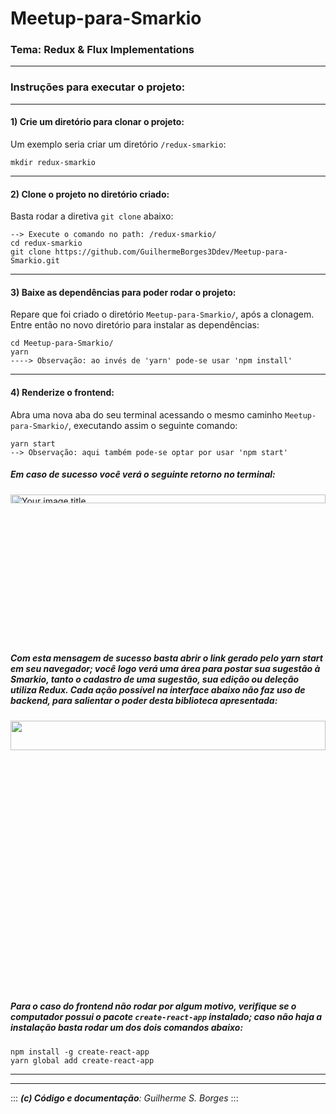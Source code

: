 # Meetup-para-Smarkio

### Tema: Redux & Flux Implementations 
---
### **Instruções para executar o projeto:** 
---
#### **1) Crie um diretório para clonar o projeto:**
Um exemplo seria criar um diretório `/redux-smarkio`:

```
mkdir redux-smarkio
```
---
#### **2) Clone o projeto no diretório criado:**
Basta rodar a diretiva `git clone` abaixo:

    --> Execute o comando no path: /redux-smarkio/
    cd redux-smarkio
    git clone https://github.com/GuilhermeBorges3Ddev/Meetup-para-Smarkio.git
---
#### **3) Baixe as dependências para poder rodar o projeto:**
Repare que foi criado o diretório `Meetup-para-Smarkio/`, após a clonagem.  
Entre então no novo diretório para instalar as dependências:
```
cd Meetup-para-Smarkio/
yarn
----> Observação: ao invés de 'yarn' pode-se usar 'npm install'
``` 
---
#### **4) Renderize o frontend:**
Abra uma nova aba do seu terminal acessando o mesmo caminho `Meetup-para-Smarkio/`, executando assim o seguinte comando:

    yarn start
    --> Observação: aqui também pode-se optar por usar 'npm start'

##### Em caso de sucesso você verá o seguinte retorno no terminal:

<img src="https://user-images.githubusercontent.com/19985305/68077884-92c28500-fdaa-11e9-92d6-d9b687f0b7b3.png" alt="Your image title" width="100%" height="6%"/>

##### Com esta mensagem de sucesso basta abrir o link gerado pelo **yarn start** em seu navegador; você logo verá uma área para postar sua sugestão à Smarkio, tanto o cadastro de uma sugestão, sua edição ou deleção utiliza Redux. Cada ação possível na interface abaixo não faz uso de backend, para salientar o poder desta biblioteca apresentada:

<img src="https://user-images.githubusercontent.com/19985305/77496584-0df40880-6e2a-11ea-80a4-0848dd5cc9f7.png" width="100%" height="11%"/>

##### Para o caso do frontend não rodar por algum motivo, verifique se o computador possui o pacote `create-react-app` instalado; caso não haja a instalação basta rodar um dos dois comandos abaixo: 
    npm install -g create-react-app
    yarn global add create-react-app
---
 
***

::: 
***(c) Código e documentação**: Guilherme S. Borges*
:::


